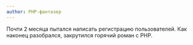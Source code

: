 ```yaml
---
author: PHP-фантазер
---
```


Почти 2 месяца пытался написать регистрацию пользователей. Как наконец разобрался, закрутился горячий роман с PHP.